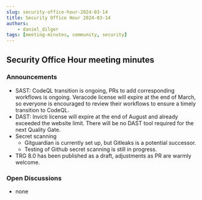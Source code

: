 ```yaml
---
slug: security-office-hour-2024-03-14
title: Security Office Hour 2024-03-14
authors: 
    - daniel_dilger
tags: [meeting-minutes, community, security]
---
```


## Security Office Hour meeting minutes

### Announcements

- SAST: CodeQL transition is ongoing, PRs to add corresponding workflows is ongoing. Veracode license will expire at the end of March, so everyone is encouraged to review their workflows to ensure a timely transition to CodeQL.
- DAST: Invicti license will expire at the end of August and already exceeded the website limit. There will be no DAST tool required for the next Quality Gate.
- Secret scanning
  - Gitguardian is currently set up, but Gitleaks is a potential successor.
  - Testing of Github secret scanning is still in progress.
- TRG 8.0 has been published as a draft, adjustments as PR are warmly welcome.

### Open Discussions

- none
